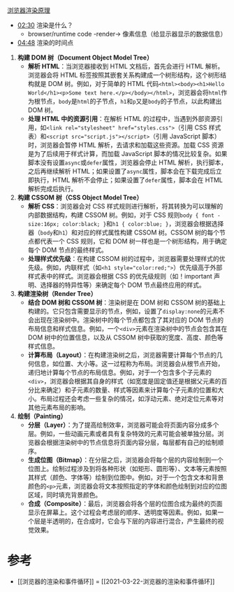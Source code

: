[浏览器渲染原理](https://www.bilibili.com/video/BV16K4y1z7JE/?spm_id_from=333.788.top_right_bar_window_history.content.click&vd_source=22af953ea4c09540ad1966711a2d53f0)


- [02:30](https://www.bilibili.com/video/BV16K4y1z7JE/?t=150.308628#t=02:30.31) 渲染是什么？
	- browser/runtime code -render-> 像素信息（给显示器显示的数据信息）
- [04:48](https://www.bilibili.com/video/BV16K4y1z7JE/?t=288.236361#t=04:48.24) 渲染的时间点


1. **构建 DOM 树（Document Object Model Tree）**
    - **解析 HTML**：当浏览器接收到 HTML 文档后，首先会进行 HTML 解析。浏览器会将 HTML 标签按照其嵌套关系构建成一个树形结构，这个树形结构就是 DOM 树。例如，对于简单的 HTML 代码`<html><body><h1>Hello World</h1><p>Some text here.</p></body></html>`，浏览器会将`html`作为根节点，`body`是`html`的子节点，`h1`和`p`又是`body`的子节点，以此构建出 DOM 树。
    - **处理 HTML 中的资源引用**：在解析 HTML 的过程中，当遇到外部资源引用，如`<link rel="stylesheet" href="styles.css">`（引用 CSS 样式表）和`<script src="script.js"></script>`（引用 JavaScript 脚本）时，浏览器会暂停 HTML 解析，去请求和加载这些资源。加载 CSS 资源是为了后续用于样式计算，而加载 JavaScript 脚本的情况比较复杂。如果脚本没有设置`async`或`defer`属性，浏览器会停止 HTML 解析，执行脚本，之后再继续解析 HTML；如果设置了`async`属性，脚本会在下载完成后立即执行，HTML 解析不会停止；如果设置了`defer`属性，脚本会在 HTML 解析完成后执行。
2. **构建 CSSOM 树（CSS Object Model Tree）**
    - **解析 CSS**：浏览器会对 CSS 样式规则进行解析，将其转换为可以理解的内部数据结构，构建 CSSOM 树。例如，对于 CSS 规则`body { font - size:16px; color:black; }`和`h1 { color:blue; }`，浏览器会根据选择器（`body`和`h1`）和对应的样式属性构建 CSSOM 树。CSSOM 树的每个节点都代表一个 CSS 规则，它和 DOM 树一样也是一个树形结构，用于确定每个 DOM 节点的最终样式。
    - **处理样式优先级**：在构建 CSSOM 树的过程中，浏览器需要处理样式的优先级。例如，内联样式（如`<h1 style="color:red;">`）优先级高于外部样式表中的样式。浏览器会根据 CSS 的优先级规则（如！important 声明、选择器的特异性等）来确定每个 DOM 节点最终应用的样式。
3. **构建渲染树（Render Tree）**
    - **结合 DOM 树和 CSSOM 树**：渲染树是在 DOM 树和 CSSOM 树的基础上构建的。它只包含需要显示的节点，例如，设置了`display:none`的元素不会出现在渲染树中。渲染树中的每个节点都包含了其对应的 DOM 节点的布局信息和样式信息。例如，一个`<div>`元素在渲染树中的节点会包含其在 DOM 树中的位置信息，以及从 CSSOM 树中获取的宽度、高度、颜色等样式信息。
    - **计算布局（Layout）**：在构建渲染树之后，浏览器需要计算每个节点的几何信息，如位置、大小等。这一过程称为布局。浏览器会从根节点开始，递归地计算每个节点的布局信息。例如，对于一个包含多个子元素的`<div>`，浏览器会根据其自身的样式（如宽度是固定值还是根据父元素的百分比来确定）和子元素的数量、样式等因素来计算每个子元素的位置和大小。布局过程还会考虑一些复杂的情况，如浮动元素、绝对定位元素等对其他元素布局的影响。
4. **绘制（Painting）**
    - **分层（Layer）**：为了提高绘制效率，浏览器可能会将页面内容分成多个层。例如，一些动画元素或者具有复杂特效的元素可能会被单独分层。浏览器会根据渲染树中的节点信息将页面内容分层，每层都有自己的绘制顺序。
    - **生成位图（Bitmap）**：在分层之后，浏览器会将每个层的内容绘制到一个位图上。绘制过程涉及到将各种形状（如矩形、圆形等）、文本等元素按照其样式（颜色、字体等）绘制到位图中。例如，对于一个包含文本和背景颜色的`<p>`元素，浏览器会将文本按照指定的字体和颜色绘制到对应的位图区域，同时填充背景颜色。
    - **合成（Composite）**：最后，浏览器会将各个层的位图合成为最终的页面显示在屏幕上。这个过程会考虑层的顺序、透明度等因素。例如，如果一个层是半透明的，在合成时，它会与下层的内容进行混合，产生最终的视觉效果。


# 参考
- [[浏览器的渲染和事件循环]] = [[2021-03-22-浏览器的渲染和事件循环]]
